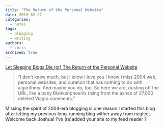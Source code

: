 ```yaml
---
title: "The Return of the Personal Website"
date: 2019-02-27
categories:
  - notes
tags:
  - blogging
  - writing
authors:
  - chris
archived: true
---
```


[Let Sleeping Blogs Die (or) The Return of the Personal Website](https://joshuablankenship.com/2019/02/22/let-sleeping-blogs-die-or-the-return-of-the-personal-website/)

> “I don’t know much, but I know I love you I know I miss 2004 web, personal websites, and curation that has nothing to do with algorithms. And maybe you do, too. So here we are, dusting off the URL, like a baby Blankenphoenix rising from the ashes of 27,000 deleted Viagra comments.”

Missing the spirit of 2004-era blogging is one reason I started this blog after letting my previous long-running blog wither away from neglect. Welcome back Joshua! I've (re)added your site to my feed reader ?
